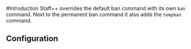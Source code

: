 #Introduction
Staff++ overrides the default ban command with its own `ban` command. Next to the permanent ban command it also adds the `tempban` command.

## Configuration